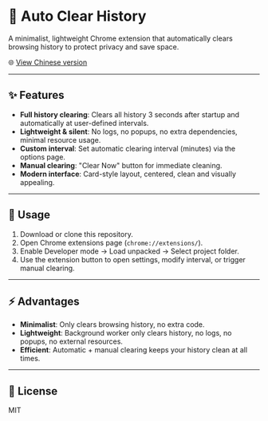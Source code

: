 # 🧹 Auto Clear History

A minimalist, lightweight Chrome extension that automatically clears browsing history to protect privacy and save space.  

🌐 [View Chinese version](https://github.com/EternalExp/chrome-auto-clear-history/blob/main/README_CN.md)

---

## ✨ Features

- **Full history clearing**: Clears all history 3 seconds after startup and automatically at user-defined intervals.  
- **Lightweight & silent**: No logs, no popups, no extra dependencies, minimal resource usage.  
- **Custom interval**: Set automatic clearing interval (minutes) via the options page.  
- **Manual clearing**: "Clear Now" button for immediate cleaning.  
- **Modern interface**: Card-style layout, centered, clean and visually appealing.  

---

## 🚀 Usage

1. Download or clone this repository.  
2. Open Chrome extensions page (`chrome://extensions/`).  
3. Enable Developer mode → Load unpacked → Select project folder.  
4. Use the extension button to open settings, modify interval, or trigger manual clearing.  

---

## ⚡ Advantages

- **Minimalist**: Only clears browsing history, no extra code.  
- **Lightweight**: Background worker only clears history, no logs, no popups, no external resources.  
- **Efficient**: Automatic + manual clearing keeps your history clean at all times.  

---

## 📝 License

MIT
